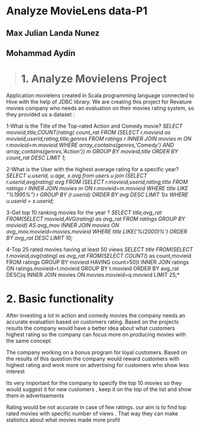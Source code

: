 # Analyze MovieLens data-P1
## Max Julian Landa Nunez
## Mohammad Aydin

> # 1. Analyze Movielens Project

Application movielens created in Scala programming language connected to Hive with the help of JDBC library.
We are creating this project for Revature movies company who needs an evaluation on their movies rating system, so they provided us  a dataset  :

1-What is the Title of the Top-rated Action and Comedy movie?
*SELECT movieid,title,COUNT(rating) count_rat FROM (SELECT r.movieid as movieid,userid,rating,title,genres FROM ratings r INNER JOIN movies m ON r.movieid=m.movieid WHERE array_contains(genres,'Comedy') AND array_contains(genres,'Action')) m GROUP BY movieid,title ORDER BY count_rat DESC LIMIT 1;*

2-What is the User with the highest average rating for a specific year?
*SELECT u.userid, u.age, x.avg from users u join (SELECT r.userid,avg(rating) avg FROM (SELECT r.movieid,userid,rating,title FROM ratings r INNER JOIN movies m ON r.movieid=m.movieid WHERE title LIKE "%1995%") r GROUP BY (r.userid) ORDER BY avg DESC LIMIT 1)x WHERE u.userid = x.userid;*

3-Get top 10 ranking movies for the year ?
*SELECT title,avg_rat FROM(SELECT movieid,AVG(rating) as avg_rat FROM ratings GROUP BY movieid) AS avg_mov INNER JOIN movies ON avg_mov.movieid=movies.movieid WHERE title LIKE('%(2000)%') ORDER BY avg_rat DESC LIMIT 10;*

4-Top 25 rated movies having at least 50 views
*SELECT title FROM(SELECT t.movieid,avg(rating) as avg_rat FROM(SELECT COUNT(*) as count,movieid FROM ratings GROUP BY movieid HAVING count>50)t INNER JOIN ratings ON ratings.movieid=t.movieid GROUP BY t.movieid ORDER BY avg_rat DESC)q INNER JOIN movies ON movies.movieid=q.movieid LIMIT 25;*

# 2.	Basic functionality
After investing a lot in action and comedy movies the company needs an accurate evaluation based on customers rating. Based on the projects results the company would have a better idea about what customers highest rating  so the company can focus more on producing movies with the same concept.

The company working on a bonus program for loyal customers. Based on the results of this question the company would reward customers with highest rating and work more on advertising for customers who show less interest

Its very important for the company to specify the top 10 movies so they would suggest it for new customers , keep it on the top of the list and show them in advertisements

Rating would be not accurate in case of few ratings. our aim is to find top rated movies with specific number of views . That way they can make statistics about what movies made more profit 



